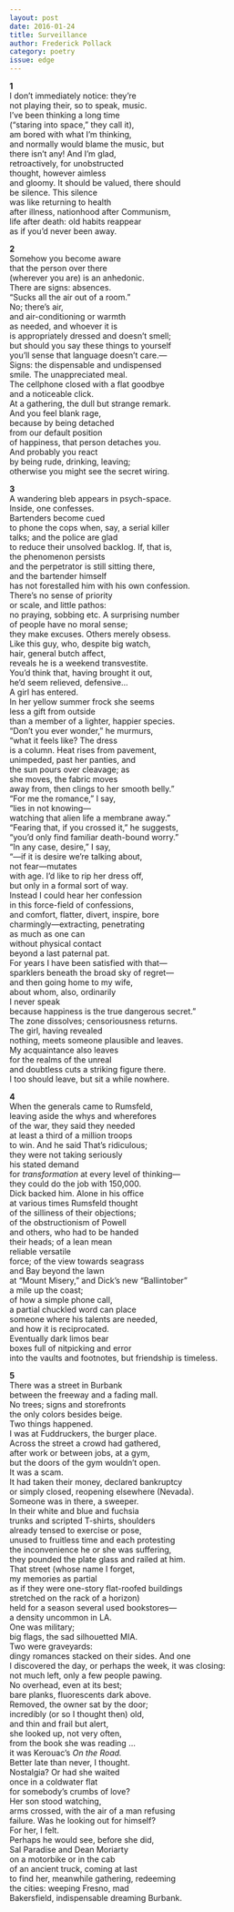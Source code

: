 ```yaml
---
layout: post 
date: 2016-01-24
title: Surveillance
author: Frederick Pollack
category: poetry
issue: edge
---
```

**1**  
I don’t immediately notice: they’re  
not playing their, so to speak, music.  
I’ve been thinking a long time  
(“staring into space,” they call it),  
am bored with what I’m thinking,  
and normally would blame the music, but  
there isn’t any! And I’m glad,  
retroactively, for unobstructed  
thought, however aimless  
and gloomy. It should be valued, there should  
be silence. This silence  
was like returning to health  
after illness, nationhood after Communism,  
life after death: old habits reappear  
as if you’d never been away.

**2**  
Somehow you become aware  
that the person over there  
(wherever you are) is an anhedonic.  
There are signs: absences.  
“Sucks all the air out of a room.”  
No; there’s air,  
and air-conditioning or warmth  
as needed, and whoever it is  
is appropriately dressed and doesn’t smell;  
but should you say these things to yourself  
you’ll sense that language doesn’t care.—  
Signs: the dispensable and undispensed  
smile. The unappreciated meal.  
The cellphone closed with a flat goodbye  
and a noticeable click.  
At a gathering, the dull but strange remark.  
And you feel blank rage,  
because by being detached  
from our default position  
of happiness, that person detaches you.  
And probably you react  
by being rude, drinking, leaving;  
otherwise you might see the secret wiring.

**3**  
A wandering bleb appears in psych-space.  
Inside, one confesses.  
Bartenders become cued  
to phone the cops when, say, a serial killer  
talks; and the police are glad  
to reduce their unsolved backlog. If, that is,  
the phenomenon persists  
and the perpetrator is still sitting there,  
and the bartender himself  
has not forestalled him with his own confession.  
There’s no sense of priority  
or scale, and little pathos:  
no praying, sobbing etc. A surprising number  
of people have no moral sense;  
they make excuses. Others merely obsess.  
Like this guy, who, despite big watch,  
hair, general butch affect,  
reveals he is a weekend transvestite.  
You’d think that, having brought it out,  
he’d seem relieved, defensive…  
A girl has entered.  
In her yellow summer frock she seems  
less a gift from outside  
than a member of a lighter, happier species.  
“Don’t you ever wonder,” he murmurs,  
“what it feels like? The dress  
is a column. Heat rises from pavement,  
unimpeded, past her panties, and  
the sun pours over cleavage; as  
she moves, the fabric moves  
away from, then clings to her smooth belly.”  
“For me the romance,” I say,  
“lies in not knowing—  
watching that alien life a membrane away.”  
“Fearing that, if you crossed it,” he suggests,  
“you’d only find familiar death-bound worry.”  
“In any case, desire,” I say,  
“—if it is desire we’re talking about,  
not fear—mutates  
with age. I’d like to rip her dress off,  
but only in a formal sort of way.  
Instead I could hear her confession  
in this force-field of confessions,  
and comfort, flatter, divert, inspire, bore  
charmingly—extracting, penetrating  
as much as one can  
without physical contact  
beyond a last paternal pat.  
For years I have been satisfied with that—  
sparklers beneath the broad sky of regret—  
and then going home to my wife,  
about whom, also, ordinarily  
I never speak  
because happiness is the true dangerous secret.”  
The zone dissolves; censoriousness returns.  
The girl, having revealed  
nothing, meets someone plausible and leaves.  
My acquaintance also leaves  
for the realms of the unreal  
and doubtless cuts a striking figure there.  
I too should leave, but sit a while nowhere.

**4**  
When the generals came to Rumsfeld,  
leaving aside the whys and wherefores  
of the war, they said they needed  
at least a third of a million troops  
to win. And he said That’s ridiculous;  
they were not taking seriously  
his stated demand  
for _transformation_ at every level of thinking—  
they could do the job with 150,000.  
Dick backed him. Alone in his office  
at various times Rumsfeld thought  
of the silliness of their objections;  
of the obstructionism of Powell  
and others, who had to be handed  
their heads; of a lean mean  
reliable versatile  
force; of the view towards seagrass  
and Bay beyond the lawn  
at “Mount Misery,” and Dick’s new “Ballintober”  
a mile up the coast;  
of how a simple phone call,  
a partial chuckled word can place  
someone where his talents are needed,  
and how it is reciprocated.  
Eventually dark limos bear  
boxes full of nitpicking and error  
into the vaults and footnotes, but friendship is timeless.

**5**  
There was a street in Burbank  
between the freeway and a fading mall.  
No trees; signs and storefronts  
the only colors besides beige.  
Two things happened.  
I was at Fuddruckers, the burger place.  
Across the street a crowd had gathered,  
after work or between jobs, at a gym,  
but the doors of the gym wouldn’t open.  
It was a scam.  
It had taken their money, declared bankruptcy  
or simply closed, reopening elsewhere (Nevada).  
Someone was in there, a sweeper.  
In their white and blue and fuchsia  
trunks and scripted T-shirts, shoulders  
already tensed to exercise or pose,  
unused to fruitless time and each protesting  
the inconvenience he or she was suffering,  
they pounded the plate glass and railed at him.  
That street (whose name I forget,  
my memories as partial  
as if they were one-story flat-roofed buildings  
stretched on the rack of a horizon)  
held for a season several used bookstores—  
a density uncommon in LA.  
One was military;  
big flags, the sad silhouetted MIA.  
Two were graveyards:  
dingy romances stacked on their sides. And one  
I discovered the day, or perhaps the week, it was closing:  
not much left, only a few people pawing.  
No overhead, even at its best;  
bare planks, fluorescents dark above.  
Removed, the owner sat by the door;  
incredibly (or so I thought then) old,  
and thin and frail but alert,  
she looked up, not very often,  
from the book she was reading …  
it was Kerouac’s _On the Road._  
Better late than never, I thought.  
Nostalgia? Or had she waited  
once in a coldwater flat  
for somebody’s crumbs of love?  
Her son stood watching,  
arms crossed, with the air of a man refusing  
failure. Was he looking out for himself?  
For her, I felt.  
Perhaps he would see, before she did,  
Sal Paradise and Dean Moriarty  
on a motorbike or in the cab  
of an ancient truck, coming at last  
to find her, meanwhile gathering, redeeming  
the cities: weeping Fresno, mad  
Bakersfield, indispensable dreaming Burbank.